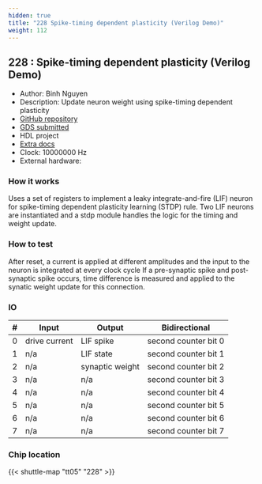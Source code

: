 ```yaml
---
hidden: true
title: "228 Spike-timing dependent plasticity (Verilog Demo)"
weight: 112
---
```


## 228 : Spike-timing dependent plasticity (Verilog Demo)

* Author: Binh Nguyen
* Description: Update neuron weight using spike-timing dependent plasticity
* [GitHub repository](https://github.com/howyoubinh/tt05-stdp-demo)
* [GDS submitted](https://github.com/howyoubinh/tt05-stdp-demo/actions/runs/6753237357)
* HDL project
* [Extra docs]()
* Clock: 10000000 Hz
* External hardware: 



### How it works

Uses a set of registers to implement a leaky integrate-and-fire (LIF) neuron for spike-timing dependent plasticity learning (STDP) rule.
Two LIF neurons are instantiated and a stdp module handles the logic for the timing and weight update.


### How to test

After reset, a current is applied at different amplitudes and the input to the neuron is integrated at every clock cycle
If a pre-synaptic spike and post-synaptic spike occurs, time difference is measured and applied to the synatic weight update
for this connection.


### IO

| # | Input        | Output       | Bidirectional      |
|---|--------------|--------------| -------------------|
| 0 | drive current  | LIF spike | second counter bit 0 |
| 1 | n/a  | LIF state | second counter bit 1 |
| 2 | n/a  | synaptic weight | second counter bit 2 |
| 3 | n/a  | n/a | second counter bit 3 |
| 4 | n/a  | n/a | second counter bit 4 |
| 5 | n/a  | n/a | second counter bit 5 |
| 6 | n/a  | n/a | second counter bit 6 |
| 7 | n/a  | n/a | second counter bit 7 |

### Chip location

{{< shuttle-map "tt05" "228" >}}
